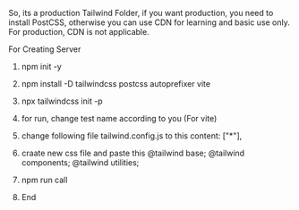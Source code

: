 So, its a production Tailwind Folder, if you want production, you need to install PostCSS, otherwise you can use CDN for learning and basic use only. For production, CDN is not applicable.

For Creating Server

1) npm init -y
2) npm install -D tailwindcss postcss autoprefixer vite

3) npx tailwindcss init -p

4) for run, change test name according to you (For vite)

5) change following file tailwind.config.js to this
content: ["*"],

6) craate new css file and paste this
@tailwind base;
@tailwind components;
@tailwind utilities;

7) npm run call
8) End
